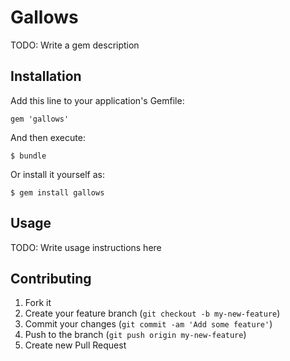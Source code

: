 # Gallows

TODO: Write a gem description

## Installation

Add this line to your application's Gemfile:

    gem 'gallows'

And then execute:

    $ bundle

Or install it yourself as:

    $ gem install gallows

## Usage

TODO: Write usage instructions here

## Contributing

1. Fork it
2. Create your feature branch (`git checkout -b my-new-feature`)
3. Commit your changes (`git commit -am 'Add some feature'`)
4. Push to the branch (`git push origin my-new-feature`)
5. Create new Pull Request
